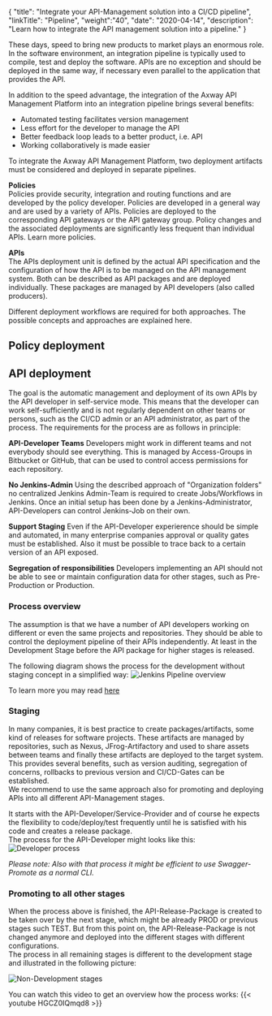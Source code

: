{
"title": "Integrate your API-Management solution into a CI/CD pipeline",
"linkTitle": "Pipeline",
"weight":"40",
"date": "2020-04-14",
"description": "Learn how to integrate the API management solution into a pipeline."
}

These days, speed to bring new products to market plays an enormous role. In the software environment, an integration pipeline is typically used to compile, test and deploy the software. APIs are no exception and should be deployed in the same way, if necessary even parallel to the application that provides the API.

In addition to the speed advantage, the integration of the Axway API Management Platform into an integration pipeline brings several benefits:

* Automated testing facilitates version management
* Less effort for the developer to manage the API
* Better feedback loop leads to a better product, i.e. API
* Working collaboratively is made easier

To integrate the Axway API Management Platform, two deployment artifacts must be considered and deployed in separate pipelines.

**Policies**\
Policies provide security, integration and routing functions and are developed by the policy developer. Policies are developed in a general way and are used by a variety of APIs. Policies are deployed to the corresponding API gateways or the API gateway group.
Policy changes and the associated deployments are significantly less frequent than individual APIs. Learn more policies.

**APIs**\
The APIs deployment unit is defined by the actual API specification and the configuration of how the API is to be managed on the API management system. Both can be described as API packages and are deployed individually. These packages are managed by API developers (also called producers).

Different deployment workflows are required for both approaches. The possible concepts and approaches are explained here.

## Policy deployment

## API deployment

The goal is the automatic management and deployment of its own APIs by the API developer in self-service mode. This means that the developer can work self-sufficiently and is not regularly dependent on other teams or persons, such as the CI/CD admin or an API administrator, as part of the process.
The requirements for the process are as follows in principle:

**API-Developer Teams**
Developers might work in different teams and not everybody should see everything. This is managed by Access-Groups in Bitbucket or GitHub, that can be used to control access permissions for each repository.

**No Jenkins-Admin**
Using the described approach of "Organization folders" no centralized Jenkins Admin-Team is required to create Jobs/Workflows in Jenkins. Once an initial setup has been done by a Jenkins-Administrator, API-Developers can control Jenkins-Job on their own.

**Support Staging**
Even if the API-Developer experierence should be simple and automated, in many enterprise companies approval or quality gates must be established. Also it must be possible to trace back to a certain version of an API exposed.

**Segregation of responsibilities**
Developers implementing an API should not be able to see or maintain configuration data for other stages, such as Pre-Production or Production.

### Process overview

The assumption is that we have a number of API developers working on different or even the same projects and repositories.
They should be able to control the deployment pipeline of their APIs independently. At least in the Development Stage before the API package for higher stages is released.

The following diagram shows the process for the development without staging concept in a simplified way:
![Jenkins Pipeline overview](/Images/api_mgmt_overview/jenkins-workflow.png)

To learn more you may read [here](https://github.com/Axway-API-Management-Plus/apimanager-swagger-promote/wiki/9.-Jenkins-Integration-with-GitHub-&-Bitbucket)

### Staging

In many companies, it is best practice to create packages/artifacts, some kind of releases for software projects. These artifacts are managed by repositories, such as Nexus, JFrog-Artifactory and used to share assets between teams and finally these artifacts are deployed to the target system. This provides several benefits, such as version auditing, segregation of concerns, rollbacks to previous version and CI/CD-Gates can be established.  
We recommend to use the same approach also for promoting and deploying APIs into all different API-Management stages.

It starts with the API-Developer/Service-Provider and of course he expects the flexibility to code/deploy/test frequently until he is satisfied with his code and creates a release package.  
The process for the API-Developer might looks like this:  
![Developer process](/Images/api_mgmt_overview/dev-to-prod-process.png)  

_Please note: Also with that process it might be efficient to use Swagger-Promote as a normal CLI._  

### Promoting to all other stages

When the process above is finished, the API-Release-Package is created to be taken over by the next stage, which might be already PROD or previous stages such TEST. But from this point on, the API-Release-Package is not changed anymore and deployed into the different stages with different configurations.  
The process in all remaining stages is different to the development stage and illustrated in the following picture:

![Non-Development stages](/Images/api_mgmt_overview/prod-process.png)  

You can watch this video to get an overview how the process works:
{{< youtube HGCZ0IQmqd8 >}}